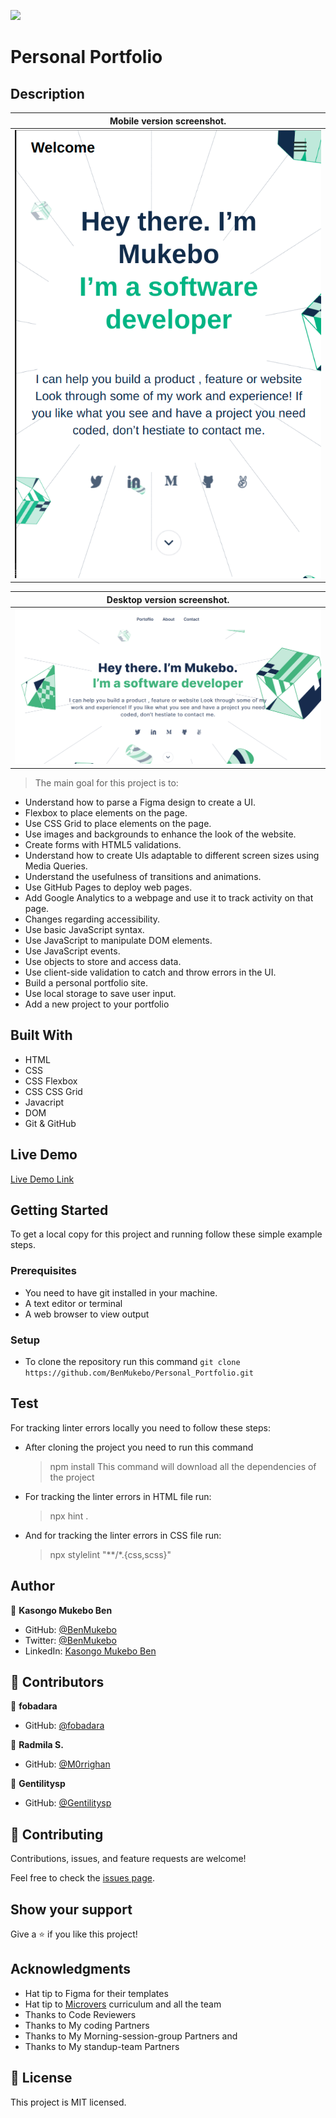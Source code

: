 ![](https://img.shields.io/badge/Microverse-blueviolet)

# Personal Portfolio

## Description 

| Mobile version screenshot.|
|---------------------------------------|
|![screenshot](./images/screenshot.png/)|

| Desktop version screenshot. |
|---------------------------------------|
|![screenshot](./images/screenshot2.png)|

> The main goal for this project is to: 

- Understand how to parse a Figma design to create a UI.
- Flexbox to place elements on the page.
- Use CSS Grid to place elements on the page.
- Use images and backgrounds to enhance the look of the website.
- Create forms with HTML5 validations.
- Understand how to create UIs adaptable to different screen sizes using Media Queries.
- Understand the usefulness of transitions and animations.
- Use GitHub Pages to deploy web pages.
- Add Google Analytics to a webpage and use it to track activity on that page.
- Changes regarding accessibility.
- Use basic JavaScript syntax.
- Use JavaScript to manipulate DOM elements.
- Use JavaScript events.
- Use objects to store and access data.
- Use client-side validation to catch and throw errors in the UI.
- Build a personal portfolio site.
- Use local storage to save user input.
- Add a new project to your portfolio

## Built With

- HTML
- CSS
- CSS Flexbox
- CSS CSS Grid
- Javacript
- DOM
- Git & GitHub


## Live Demo

[Live Demo Link](https://benmukebo.github.io/Personal_Portfolio/)

## Getting Started

To get a local copy for this project and running follow these simple example steps.

### Prerequisites

- You need to have git installed in your machine.
- A text editor or terminal
- A web browser to view output

### Setup

- To clone the repository run this command `git clone https://github.com/BenMukebo/Personal_Portfolio.git`

## Test

For tracking linter errors locally you need to follow these steps:

- After cloning the project you need to run this command
  > npm install
  > This command will download all the dependencies of the project

- For tracking the linter errors in HTML file run:
  > npx hint .

- And for tracking the linter errors in CSS file run:
  > npx stylelint "**/*.{css,scss}"

## Author

👤 **Kasongo Mukebo Ben**

- GitHub: [@BenMukebo](https://github.com/BenMukebo)
- Twitter: [@BenMukebo](https://twitter.com/BenMukebo)
- LinkedIn: [Kasongo Mukebo Ben](https://www.linkedin.com/in/kasongo-mukebo-ben-591720205/)

## 🤝 Contributors

👤 **fobadara**

- GitHub: [@fobadara](https://github.com/fobadara)

👤 **Radmila S.**

- GitHub: [@M0rrighan](https://github.com/M0rrighan)

👤 **Gentilitysp**

- GitHub: [@Gentilitysp](https://github.com/Gentilitysp)


## 🤝 Contributing

Contributions, issues, and feature requests are welcome!

Feel free to check the [issues page](https://github.com/BenMukebo/Personal_Portfolio.git/issues/).

## Show your support

Give a ⭐️ if you like this project!

## Acknowledgments

- Hat tip to Figma for their templates
- Hat tip to [Microvers](www.microverse.org) curriculum and all the team 
- Thanks to Code Reviewers
- Thanks to My coding Partners
- Thanks to My Morning-session-group Partners and
- Thanks to My standup-team Partners
  

## 📝 License

This project is MIT licensed.